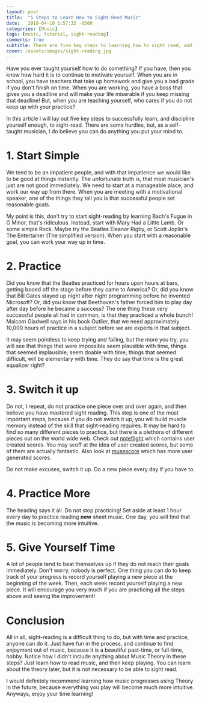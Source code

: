 ```yaml
---
layout: post
title:  "5 Steps to Learn How to Sight-Read Music"
date:   2018-04-10 1:57:32 -0500
categories: [Music]
tags: [music, tutorial, sight-reading]
comments: true
subtitle: There are five key steps to learning how to sight read, and learning it fast...
cover: /assets/images/sight-reading.jpg
---
```

Have you ever taught yourself how to do something? If you have, then you know how hard it is to continue to motivate yourself. When you are in school, you
have teachers that take up homework and give you a bad grade if you don't finish on time. When you are working, you have a boss that gives you a deadline
and will make your life miserable if you keep missing that deadline! But, when you are teaching yourself, who cares if you do not keep up with your practice?

In this article I will lay out five key steps to successfully learn, and discipline yourself enough, to sight-read. There are some hurdles, but, as a
self-taught musician, I do believe you can do anything you put your mind to.

# 1. Start Simple
We tend to be an impatient people, and with that impatience we would like to be good at things instantly. The unfortunate truth is, that most musician's just
are not good immediately. We need to start at a manageable place, and work our way up from there. When you are meeting with a motivational speaker, one of the
things they tell you is that successful people set reasonable goals.

My point is this, don't try to start sight-reading by learning Bach's Fugue in G Minor, that's ridiculous. Instead, start with Mary Had a Little Lamb. Or some
simple Rock. Maybe try the Beatles Eleanor Rigby, or Scott Joplin's The Entertainer (The simplified version). When you start with a reasonable goal, you can
work your way up in time.

# 2. Practice  
Did you know that the Beatles practiced for hours upon hours at bars, getting booed off the stage before they came to America? Or,
did you know that Bill Gates stayed up night after night programming before he invented Microsoft? Or, did you know that Beethoven's father forced him to play day
after day before he became a success? The one thing these very successful people all had in common, is that they practiced a whole bunch! Malcom Gladwell says in
his book Outlier, that we need approximately 10,000 hours of practice in a subject before we are experts in that subject.

It may seem pointless to keep trying and failing, but the more you try, you will see that things that were impossible seem plausible with time, things that
seemed implausible, seem doable with time, things that seemed difficult, will be elementary with time. They do say that time is the great equalizer right?

# 3. Switch it up
Do not, I repeat, do not practice one piece over and over again, and then believe you have mastered sight reading. This step is one of the most important steps,
because if you do not switch it up, you will build muscle memory instead of the skill that sight-reading requires. It may be hard to find so many different
pieces to practice, but there is a plethora of different pieces out on the world wide web. Check out [noteflight](http://www.noteflight.com) which contains
user created scores. You may scoff at the idea of user created scores, but some of them are actually fantastic. Also look at [musescore](http://www.musescore.com) which has more user generated scores.

Do not make excuses, switch it up. Do a new piece every day if you have to.

# 4. Practice More
The heading says it all. Do not stop practicing! Set aside at least 1 hour every day to practice reading **new** sheet music. One day, you will find that the music
is becoming more intuitive.

# 5. Give Yourself Time
A lot of people tend to beat themselves up if they do not reach their goals immediately. Don't worry, nobody is perfect. One thing you can do to keep track of
your progress is record yourself playing a new piece at the beginning of the week. Then, each week record yourself playing a new piece. It will encourage you
very much if you are practicing all the steps above and seeing the improvement!

# Conclusion
All in all, sight-reading is a difficult thing to do, but with time and practice, anyone can do it. Just have fun in the process, and continue to find enjoyment
out of music, because it is a beautiful past-time, or full-time, hobby. Notice how I didn't include anything about Music Theory in these steps? Just learn how to
read music, and then keep playing. You can learn about the theory later, but it is not necessary to be able to sight read.

I would definitely recommend learning how music progresses using Theory in the future, because everything you play will become much more intuitive. Anyways, enjoy
your time learning!
